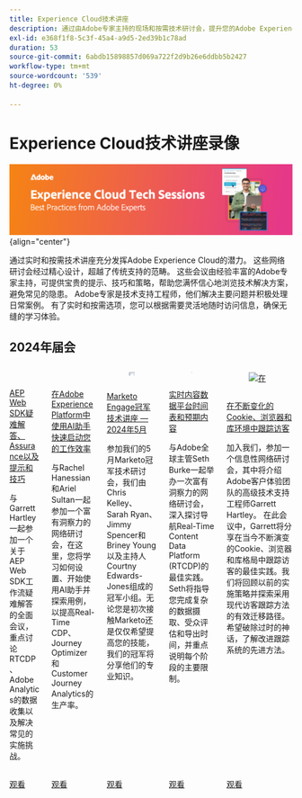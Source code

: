 ```yaml
---
title: Experience Cloud技术讲座
description: 通过由Adobe专家主持的现场和按需技术研讨会，提升您的Adobe Experience Cloud技能。 随时获取切实可行的提示和策略以实现无缝学习体验。
exl-id: e368f1f8-5c3f-45a4-a9d5-2ed39b1c78ad
duration: 53
source-git-commit: 6abdb15898857d069a722f2d9b26e6ddbb5b2427
workflow-type: tm+mt
source-wordcount: '539'
ht-degree: 0%

---
```


# Experience Cloud技术讲座录像


![Experience Cloud技术讲座](./assets/tech-sessions-banner.png){align="center"}

通过实时和按需技术讲座充分发挥Adobe Experience Cloud的潜力。 这些网络研讨会经过精心设计，超越了传统支持的范畴。 这些会议由经验丰富的Adobe专家主持，可提供宝贵的提示、技巧和策略，帮助您满怀信心地浏览技术解决方案，避免常见的隐患。 Adobe专家是技术支持工程师，他们解决主要问题并积极处理日常案例。 有了实时和按需选项，您可以根据需要灵活地随时访问信息，确保无缝的学习体验。

## 2024年届会

<!-- CARDS
{cta = Watch}

* 2024/aep-web-sdk-troubleshooting.md
* 2024/ai-assistant.md
* 2024/champion-office-hours.md
* 2024/rtcdp-timings.md
* 2024/tracking-visitors.md

-->
<!-- START CARDS HTML - DO NOT MODIFY BY HAND -->
<div class="columns">
    <div class="column is-half-tablet is-half-desktop is-one-third-widescreen" aria-label="AEP Web SDK Troubleshooting, Assurance, and Tips and Tricks">
        <div class="card" style="height: 100%; display: flex; flex-direction: column; height: 100%;">
            <div class="card-image">
                <figure class="image x-is-16by9">
                    <a href="2024/aep-web-sdk-troubleshooting.md" title="AEP Web SDK疑难解答、Assurance以及提示和技巧" target="_blank" rel="referrer">
                        <img class="is-bordered-r-small" src="https://video.tv.adobe.com/v/3441092/?format=jpeg&nocache=1734134488505" alt="AEP Web SDK疑难解答、Assurance以及提示和技巧"
                             style="width: 100%; aspect-ratio: 16 / 9; object-fit: cover; overflow: hidden; display: block; margin: auto;">
                    </a>
                </figure>
            </div>
            <div class="card-content is-padded-small" style="display: flex; flex-direction: column; flex-grow: 1; justify-content: space-between;">
                <div class="top-card-content">
                    <p class="headline is-size-6 has-text-weight-bold">
                        <a href="2024/aep-web-sdk-troubleshooting.md" target="_blank" rel="referrer" title="AEP Web SDK疑难解答、Assurance以及提示和技巧">AEP Web SDK疑难解答、Assurance以及提示和技巧</a>
                    </p>
                    <p class="is-size-6">与Garrett Hartley一起参加一个关于AEP Web SDK工作流疑难解答的全面会议，重点讨论RTCDP、Adobe Analytics的数据收集以及解决常见的实施挑战。</p>
                </div>
                <a href="2024/aep-web-sdk-troubleshooting.md" target="_blank" rel="referrer" class="spectrum-Button spectrum-Button--outline spectrum-Button--primary spectrum-Button--sizeM" style="align-self: flex-start; margin-top: 1rem;">
                    <span class="spectrum-Button-label has-no-wrap has-text-weight-bold">观看</span>
                </a>
            </div>
        </div>
    </div>
    <div class="column is-half-tablet is-half-desktop is-one-third-widescreen" aria-label="Jumpstart Your Productivity with AI Assistant in Adobe Experience Platform">
        <div class="card" style="height: 100%; display: flex; flex-direction: column; height: 100%;">
            <div class="card-image">
                <figure class="image x-is-16by9">
                    <a href="2024/ai-assistant.md" title="使用Adobe Experience Platform中的AI助手快速启动您的工作效率" target="_blank" rel="referrer">
                        <img class="is-bordered-r-small" src="https://video.tv.adobe.com/v/3435344/?format=jpeg&nocache=1734134488516" alt="使用Adobe Experience Platform中的AI助手快速启动您的工作效率"
                             style="width: 100%; aspect-ratio: 16 / 9; object-fit: cover; overflow: hidden; display: block; margin: auto;">
                    </a>
                </figure>
            </div>
            <div class="card-content is-padded-small" style="display: flex; flex-direction: column; flex-grow: 1; justify-content: space-between;">
                <div class="top-card-content">
                    <p class="headline is-size-6 has-text-weight-bold">
                        <a href="2024/ai-assistant.md" target="_blank" rel="referrer" title="使用Adobe Experience Platform中的AI助手快速启动您的工作效率">在Adobe Experience Platform中使用AI助手快速启动您的工作效率</a>
                    </p>
                    <p class="is-size-6">与Rachel Hanessian和Ariel Sultan一起参加一个富有洞察力的网络研讨会，在这里，您将学习如何设置、开始使用AI助手并探索用例，以提高Real-Time CDP、Journey Optimizer和Customer Journey Analytics的生产率。</p>
                </div>
                <a href="2024/ai-assistant.md" target="_blank" rel="referrer" class="spectrum-Button spectrum-Button--outline spectrum-Button--primary spectrum-Button--sizeM" style="align-self: flex-start; margin-top: 1rem;">
                    <span class="spectrum-Button-label has-no-wrap has-text-weight-bold">观看</span>
                </a>
            </div>
        </div>
    </div>
    <div class="column is-half-tablet is-half-desktop is-one-third-widescreen" aria-label="Marketo Engage Champion Tech Sessions - May 2024">
        <div class="card" style="height: 100%; display: flex; flex-direction: column; height: 100%;">
            <div class="card-image">
                <figure class="image x-is-16by9">
                    <a href="2024/champion-office-hours.md" title="Marketo Engage冠军技术讲座 — 2024年5月" target="_blank" rel="referrer">
                        <img class="is-bordered-r-small" src="https://video.tv.adobe.com/v/3429357/?format=jpeg&nocache=1734134488519" alt="Marketo Engage冠军技术讲座 — 2024年5月"
                             style="width: 100%; aspect-ratio: 16 / 9; object-fit: cover; overflow: hidden; display: block; margin: auto;">
                    </a>
                </figure>
            </div>
            <div class="card-content is-padded-small" style="display: flex; flex-direction: column; flex-grow: 1; justify-content: space-between;">
                <div class="top-card-content">
                    <p class="headline is-size-6 has-text-weight-bold">
                        <a href="2024/champion-office-hours.md" target="_blank" rel="referrer" title="Marketo Engage冠军技术讲座 — 2024年5月">Marketo Engage冠军技术讲座 — 2024年5月</a>
                    </p>
                    <p class="is-size-6">参加我们的5月Marketo冠军技术研讨会，我们由Chris Kelley、Sarah Ryan、Jimmy Spencer和Briney Young以及主持人Courtny Edwards-Jones组成的冠军小组。无论您是初次接触Marketo还是仅仅希望提高您的技能，我们的冠军将分享他们的专业知识。</p>
                </div>
                <a href="2024/champion-office-hours.md" target="_blank" rel="referrer" class="spectrum-Button spectrum-Button--outline spectrum-Button--primary spectrum-Button--sizeM" style="align-self: flex-start; margin-top: 1rem;">
                    <span class="spectrum-Button-label has-no-wrap has-text-weight-bold">观看</span>
                </a>
            </div>
        </div>
    </div>
    <div class="column is-half-tablet is-half-desktop is-one-third-widescreen" aria-label="Real-Time Content Data Platform Timings and What to Expect">
        <div class="card" style="height: 100%; display: flex; flex-direction: column; height: 100%;">
            <div class="card-image">
                <figure class="image x-is-16by9">
                    <a href="2024/rtcdp-timings.md" title="实时内容数据平台时间表和期待完成的任务" target="_blank" rel="referrer">
                        <img class="is-bordered-r-small" src="https://video.tv.adobe.com/v/3432992/?format=jpeg&nocache=1734134488510" alt="实时内容数据平台时间表和期待完成的任务"
                             style="width: 100%; aspect-ratio: 16 / 9; object-fit: cover; overflow: hidden; display: block; margin: auto;">
                    </a>
                </figure>
            </div>
            <div class="card-content is-padded-small" style="display: flex; flex-direction: column; flex-grow: 1; justify-content: space-between;">
                <div class="top-card-content">
                    <p class="headline is-size-6 has-text-weight-bold">
                        <a href="2024/rtcdp-timings.md" target="_blank" rel="referrer" title="实时内容数据平台时间表和期待完成的任务">实时内容数据平台时间表和预期内容</a>
                    </p>
                    <p class="is-size-6">与Adobe全球主管Seth Burke一起举办一次富有洞察力的网络研讨会，深入探讨导航Real-Time Content Data Platform (RTCDP)的最佳实践。 Seth将指导您完成复杂的数据摄取、受众评估和导出时间，并重点说明每个阶段的主要限制。</p>
                </div>
                <a href="2024/rtcdp-timings.md" target="_blank" rel="referrer" class="spectrum-Button spectrum-Button--outline spectrum-Button--primary spectrum-Button--sizeM" style="align-self: flex-start; margin-top: 1rem;">
                    <span class="spectrum-Button-label has-no-wrap has-text-weight-bold">观看</span>
                </a>
            </div>
        </div>
    </div>
    <div class="column is-half-tablet is-half-desktop is-one-third-widescreen" aria-label="Tracking Visitors in the Ever-Changing Landscape of Cookies, Browsers, and Libraries">
        <div class="card" style="height: 100%; display: flex; flex-direction: column; height: 100%;">
            <div class="card-image">
                <figure class="image x-is-16by9">
                    <a href="2024/tracking-visitors.md" title="在不断变化的Cookie、浏览器和库环境中跟踪访客" target="_blank" rel="referrer">
                        <img class="is-bordered-r-small" src="https://video.tv.adobe.com/v/3434925/?format=jpeg&nocache=1734134488525" alt="在不断变化的Cookie、浏览器和库环境中跟踪访客"
                             style="width: 100%; aspect-ratio: 16 / 9; object-fit: cover; overflow: hidden; display: block; margin: auto;">
                    </a>
                </figure>
            </div>
            <div class="card-content is-padded-small" style="display: flex; flex-direction: column; flex-grow: 1; justify-content: space-between;">
                <div class="top-card-content">
                    <p class="headline is-size-6 has-text-weight-bold">
                        <a href="2024/tracking-visitors.md" target="_blank" rel="referrer" title="在不断变化的Cookie、浏览器和库环境中跟踪访客">在不断变化的Cookie、浏览器和库环境中跟踪访客</a>
                    </p>
                    <p class="is-size-6">加入我们，参加一个信息性网络研讨会，其中将介绍Adobe客户体验团队的高级技术支持工程师Garrett Hartley。 在此会议中，Garrett将分享在当今不断演变的Cookie、浏览器和库格局中跟踪访客的最佳实践。我们将回顾以前的实施策略并探索采用现代访客跟踪方法的有效迁移路径。 希望破除过时的神话，了解改进跟踪系统的先进方法。</p>
                </div>
                <a href="2024/tracking-visitors.md" target="_blank" rel="referrer" class="spectrum-Button spectrum-Button--outline spectrum-Button--primary spectrum-Button--sizeM" style="align-self: flex-start; margin-top: 1rem;">
                    <span class="spectrum-Button-label has-no-wrap has-text-weight-bold">观看</span>
                </a>
            </div>
        </div>
    </div>
</div>
<!-- END CARDS HTML - DO NOT MODIFY BY HAND -->